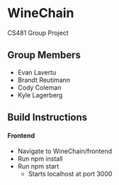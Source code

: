 # WineChain
CS481 Group Project

## Group Members
* Evan Lavertu
* Brandt Reutimann
* Cody Coleman
* Kyle Lagerberg

## Build Instructions
#### Frontend
* Navigate to WineChain/frontend
* Run npm install
* Run npm start
  * Starts localhost at port 3000
